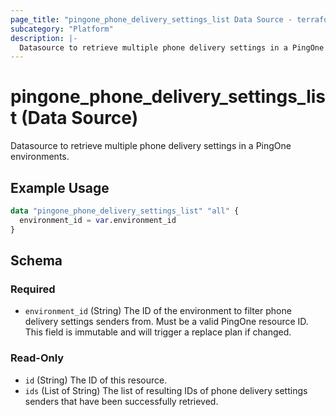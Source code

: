 ```yaml
---
page_title: "pingone_phone_delivery_settings_list Data Source - terraform-provider-pingone"
subcategory: "Platform"
description: |-
  Datasource to retrieve multiple phone delivery settings in a PingOne environments.
---
```


# pingone_phone_delivery_settings_list (Data Source)

Datasource to retrieve multiple phone delivery settings in a PingOne environments.

## Example Usage

```terraform
data "pingone_phone_delivery_settings_list" "all" {
  environment_id = var.environment_id
}
```

<!-- schema generated by tfplugindocs -->
## Schema

### Required

- `environment_id` (String) The ID of the environment to filter phone delivery settings senders from.  Must be a valid PingOne resource ID.  This field is immutable and will trigger a replace plan if changed.

### Read-Only

- `id` (String) The ID of this resource.
- `ids` (List of String) The list of resulting IDs of phone delivery settings senders that have been successfully retrieved.
